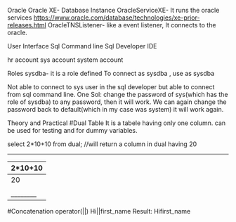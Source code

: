 Oracle
Oracle XE- Database Instance
OracleServiceXE- It runs the oracle services
https://www.oracle.com/database/technologies/xe-prior-releases.html
OracleTNSListener- like a event listener, It connects to the oracle.

User Interface
Sql Command line
Sql Developer IDE

<Some users>
hr account
sys account
system account

Roles
sysdba- it is a role defined
To connect as sysdba , use as sysdba

Not able to connect to sys user in the sql developer but able to 
connect from sql command line.
One Sol: change the password of sys(which has the role of sysdba) 
to any password, then it will work.
We can again change the password back to default(which in my case was system)
it will work again.

Theory and Practical
#Dual Table
It is a tabele having only one column.
can be used for testing and for dummy variables.

select 2*10+10 from dual;
//will return a column in dual having 20
__________
|2*10+10 |
|--------|
|20      |
|        |
|________|

#Concatenation operator(||)
Hi||first_name
Result: Hifirst_name